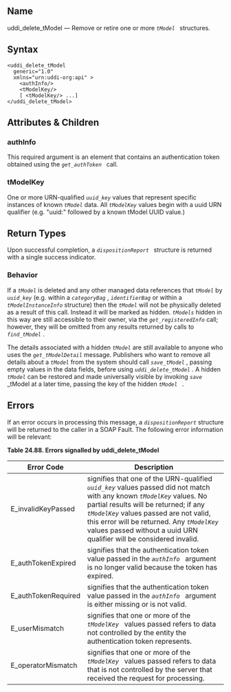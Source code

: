 <div>

<div>

</div>

<div>

## Name

uddi_delete_tModel — Remove or retire one or more *`tModel `*
structures.

</div>

<div>

## Syntax

``` screen
<uddi_delete_tModel
  generic="1.0"
  xmlns="urn:uddi-org:api" >
    <authInfo/>
    <tModelKey/>
    [ <tModelKey/> ...]
</uddi_delete_tModel>
```

</div>

<div>

## Attributes & Children

<div>

### authInfo

This required argument is an element that contains an authentication
token obtained using the *`get_authToken `* call.

</div>

<div>

### tModelKey

One or more URN-qualified *`uuid_key`* values that represent specific
instances of known *`tModel`* data. All *`tModelKey`* values begin with
a uuid URN qualifier (e.g. "uuid:" followed by a known tModel UUID
value.)

</div>

</div>

<div>

## Return Types

Upon successful completion, a *`dispositionReport `* structure is
returned with a single success indicator.

<div>

### Behavior

If a *`tModel`* is deleted and any other managed data references that
*`tModel`* by *`uuid_key`* (e.g. within a *`categoryBag`* ,
*`identifierBag`* or within a *`tModelInstanceInfo`* structure) then the
*`tModel`* will not be physically deleted as a result of this call.
Instead it will be marked as hidden. *`tModels`* hidden in this way are
still accessible to their owner, via the *`get_registeredInfo`* call;
however, they will be omitted from any results returned by calls to
*`find_tModel`* .

The details associated with a hidden *`tModel`* are still available to
anyone who uses the *`get_tModelDetail`* message. Publishers who want to
remove all details about a *`tModel`* from the system should call
*`save_tModel`* , passing empty values in the data fields, before using
*`uddi_delete_tModel`* . A hidden *`tModel`* can be restored and made
universally visible by invoking *`save`* \_tModel at a later time,
passing the key of the hidden *`tModel `* .

</div>

</div>

<div>

## Errors

If an error occurs in processing this message, a *`dispositionReport`*
structure will be returned to the caller in a SOAP Fault. The following
error information will be relevant:

<div>

**Table 24.88. Errors signalled by uddi_delete_tModel**

<div>

| Error Code                                          | Description                                                                                                                                                                                                                                                                                                                         |
|-----------------------------------------------------|-------------------------------------------------------------------------------------------------------------------------------------------------------------------------------------------------------------------------------------------------------------------------------------------------------------------------------------|
| <span class="errorcode">E_invalidKeyPassed </span>  | signifies that one of the URN-qualified *`uuid_key`* values passed did not match with any known *`tModelKey`* values. No partial results will be returned; if any *`tModelKey`* values passed are not valid, this error will be returned. Any *`tModelKey `* values passed without a uuid URN qualifier will be considered invalid. |
| <span class="errorcode">E_authTokenExpired </span>  | signifies that the authentication token value passed in the *`authInfo `* argument is no longer valid because the token has expired.                                                                                                                                                                                                |
| <span class="errorcode">E_authTokenRequired </span> | signifies that the authentication token value passed in the *`authInfo `* argument is either missing or is not valid.                                                                                                                                                                                                               |
| <span class="errorcode">E_userMismatch </span>      | signifies that one or more of the *`tModelKey `* values passed refers to data not controlled by the entity the authentication token represents.                                                                                                                                                                                     |
| <span class="errorcode">E_operatorMismatch </span>  | signifies that one or more of the *`tModelKey `* values passed refers to data that is not controlled by the server that received the request for processing.                                                                                                                                                                        |

</div>

</div>

  

</div>

</div>

